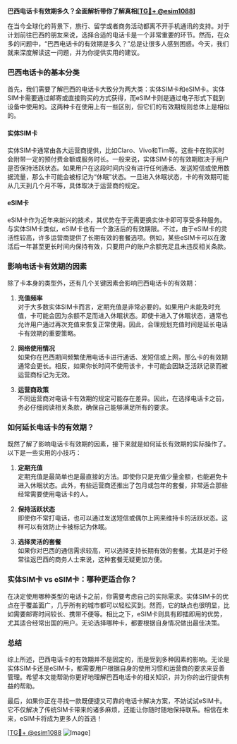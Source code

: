 **巴西电话卡有效期多久？全面解析带你了解真相[[TG💪+ @esim1088](https://t.me/s/esim1088)]**

在当今全球化的背景下，旅行、留学或者商务活动都离不开手机通讯的支持。对于计划前往巴西的朋友来说，选择合适的电话卡是一个非常重要的环节。然而，在众多的问题中，“巴西电话卡的有效期是多久？”总是让很多人感到困惑。今天，我们就来深度解读这一问题，并为你提供实用的建议。

### 巴西电话卡的基本分类

首先，我们需要了解巴西的电话卡大致分为两大类：实体SIM卡和eSIM卡。实体SIM卡需要通过邮寄或直接购买的方式获得，而eSIM卡则是通过电子形式下载到设备中使用的。这两种卡在使用上有一些区别，但它们的有效期规则总体上是相似的。

#### 实体SIM卡

实体SIM卡通常由各大运营商提供，比如Claro、Vivo和Tim等。这些卡在购买时会附带一定的预付费金额或服务时长。一般来说，实体SIM卡的有效期取决于用户是否保持活跃状态。如果用户在这段时间内没有进行任何通话、发送短信或使用数据流量，那么卡可能会被标记为“休眠”状态。一旦进入休眠状态，卡的有效期可能从几天到几个月不等，具体取决于运营商的规定。

#### eSIM卡

eSIM卡作为近年来新兴的技术，其优势在于无需更换实体卡即可享受多种服务。与实体SIM卡类似，eSIM卡也有一个激活后的有效期限。不过，由于eSIM卡的灵活性较高，许多运营商提供了长期有效的套餐选项。例如，某些eSIM卡可以在激活后一年甚至更长时间内保持有效，只要用户的账户余额充足且未违反相关条款。

### 影响电话卡有效期的因素

除了卡本身的类型外，还有几个关键因素会影响巴西电话卡的有效期：

1. **充值频率**  
   对于大多数实体SIM卡而言，定期充值是非常必要的。如果用户未能及时充值，卡可能会因为余额不足而进入休眠状态。即使卡进入了休眠状态，通常也允许用户通过再次充值来恢复正常使用。因此，合理规划充值时间是延长电话卡有效期的重要策略。

2. **网络使用情况**  
   如果你在巴西期间频繁使用电话卡进行通话、发短信或上网，那么卡的有效期通常会更长。相反，如果你长时间不使用该卡，卡可能会因缺乏活跃记录而被运营商标记为无效。

3. **运营商政策**  
   不同运营商对电话卡有效期的规定可能存在差异。因此，在选择电话卡之前，务必仔细阅读相关条款，确保自己能够满足所有的要求。

### 如何延长电话卡的有效期？

既然了解了影响电话卡有效期的因素，接下来就是如何延长有效期的实际操作了。以下是一些实用的小技巧：

1. **定期充值**  
   定期充值是最简单也是最直接的方法。即使你只是充值少量金额，也能避免卡进入休眠状态。此外，有些运营商还推出了包月或包年的套餐，非常适合那些经常需要使用电话卡的人。

2. **保持活跃状态**  
   即使你不常打电话，也可以通过发送短信或偶尔上网来维持卡的活跃状态。这样可以有效防止卡被标记为休眠。

3. **选择灵活的套餐**  
   如果你对巴西的通信需求较高，可以选择支持长期有效的套餐。尤其是对于经常往返巴西的商务人士来说，这种套餐无疑更加方便。

### 实体SIM卡 vs eSIM卡：哪种更适合你？

在决定使用哪种类型的电话卡之前，你需要考虑自己的实际需求。实体SIM卡的优点在于覆盖面广，几乎所有的城市都可以轻松买到。然而，它的缺点也很明显，比如需要邮寄时间较长、携带不便等。相比之下，eSIM卡则具有即插即用的优势，尤其适合经常出国的用户。无论选择哪种卡，都要根据自身情况做出最佳决策。

### 总结

综上所述，巴西电话卡的有效期并不是固定的，而是受到多种因素的影响。无论是实体SIM卡还是eSIM卡，都需要用户根据自身的使用习惯和运营商的要求来妥善管理。希望本文能帮助你更好地理解巴西电话卡的相关知识，并为你的出行提供有益的帮助。

最后，如果你正在寻找一款既便捷又可靠的电话卡解决方案，不妨试试eSIM卡。它不仅解决了传统SIM卡带来的诸多麻烦，还能让你随时随地保持联系。相信在未来，eSIM卡将成为更多人的首选！

[[TG💪+ @esim1088](https://t.me/s/esim1088) ![Image](https://i.postimg.cc/4NQfJmqS/Snipaste-2025-05-13-00-14-12.png)]